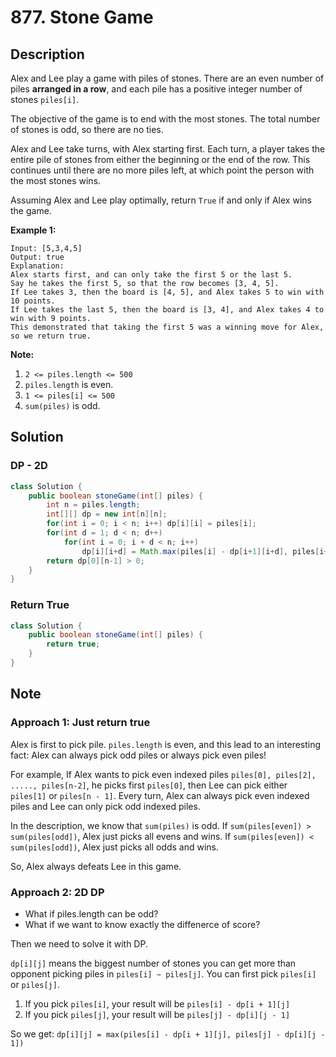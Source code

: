 # 877. Stone Game

## Description

 Alex and Lee play a game with piles of stones.  There are an even number of piles **arranged in a row**, and each pile has a positive integer number of stones `piles[i]`.

The objective of the game is to end with the most stones.  The total number of stones is odd, so there are no ties.

Alex and Lee take turns, with Alex starting first.  Each turn, a player takes the entire pile of stones from either the beginning or the end of the row.  This continues until there are no more piles left, at which point the person with the most stones wins.

Assuming Alex and Lee play optimally, return `True` if and only if Alex wins the game.

 

**Example 1:**

```
Input: [5,3,4,5]
Output: true
Explanation: 
Alex starts first, and can only take the first 5 or the last 5.
Say he takes the first 5, so that the row becomes [3, 4, 5].
If Lee takes 3, then the board is [4, 5], and Alex takes 5 to win with 10 points.
If Lee takes the last 5, then the board is [3, 4], and Alex takes 4 to win with 9 points.
This demonstrated that taking the first 5 was a winning move for Alex, so we return true.
```

 

**Note:**

1. `2 <= piles.length <= 500`
2. `piles.length` is even.
3. `1 <= piles[i] <= 500`
4. `sum(piles)` is odd.



## Solution

### DP - 2D

```java
class Solution {
    public boolean stoneGame(int[] piles) {
        int n = piles.length;
        int[][] dp = new int[n][n];
        for(int i = 0; i < n; i++) dp[i][i] = piles[i];
        for(int d = 1; d < n; d++) 
            for(int i = 0; i + d < n; i++) 
                dp[i][i+d] = Math.max(piles[i] - dp[i+1][i+d], piles[i+d] - dp[i][i+d - 1]);
        return dp[0][n-1] > 0;
    }
}
```

### Return True

```java
class Solution {
    public boolean stoneGame(int[] piles) {
        return true;
    }
}
```

## Note

### Approach 1: Just return true

Alex is first to pick pile.
`piles.length` is even, and this lead to an interesting fact:
Alex can always pick odd piles or always pick even piles!

For example,
If Alex wants to pick even indexed piles `piles[0], piles[2], ....., piles[n-2]`,
he picks first `piles[0]`, then Lee can pick either `piles[1]` or `piles[n - 1]`.
Every turn, Alex can always pick even indexed piles and Lee can only pick odd indexed piles.

In the description, we know that `sum(piles)` is odd.
If `sum(piles[even]) > sum(piles[odd])`, Alex just picks all evens and wins.
If `sum(piles[even]) < sum(piles[odd])`, Alex just picks all odds and wins.

So, Alex always defeats Lee in this game.

### Approach 2: 2D DP

* What if piles.length can be odd?
* What if we want to know exactly the diffenerce of score?

Then we need to solve it with DP.

`dp[i][j]` means the biggest number of stones you can get more than opponent picking piles in `piles[i] ~ piles[j]`.
You can first pick `piles[i]` or `piles[j]`.

1. If you pick `piles[i]`, your result will be `piles[i] - dp[i + 1][j]`
2. If you pick `piles[j]`, your result will be `piles[j] - dp[i][j - 1]`

So we get:
`dp[i][j] = max(piles[i] - dp[i + 1][j], piles[j] - dp[i][j - 1])`

